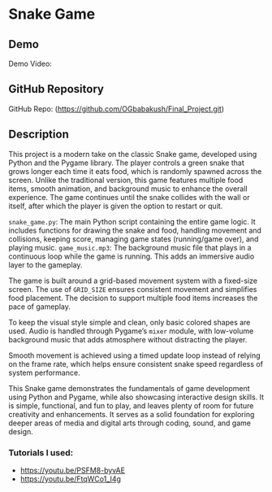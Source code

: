 # Snake Game

## Demo
Demo Video: <URL>

## GitHub Repository
GitHub Repo: (https://github.com/OGbabakush/Final_Project.git)

## Description
This project is a modern take on the classic Snake game, developed using Python and the Pygame library. The player controls a green snake that grows longer each time it eats food, which is randomly spawned across the screen. Unlike the traditional version, this game features multiple food items, smooth animation, and background music to enhance the overall experience. The game continues until the snake collides with the wall or itself, after which the player is given the option to restart or quit.

`snake_game.py`: The main Python script containing the entire game logic. It includes functions for drawing the snake and food, handling movement and collisions, keeping score, managing game states (running/game over), and playing music.
`game_music.mp3`: The background music file that plays in a continuous loop while the game is running. This adds an immersive audio layer to the gameplay.

The game is built around a grid-based movement system with a fixed-size screen. The use of `GRID_SIZE` ensures consistent movement and simplifies food placement. The decision to support multiple food items increases the pace of gameplay.

To keep the visual style simple and clean, only basic colored shapes are used. Audio is handled through Pygame’s `mixer` module, with low-volume background music that adds atmosphere without distracting the player.

Smooth movement is achieved using a timed update loop instead of relying on the frame rate, which helps ensure consistent snake speed regardless of system performance.

This Snake game demonstrates the fundamentals of game development using Python and Pygame, while also showcasing interactive design skills. It is simple, functional, and fun to play, and leaves plenty of room for future creativity and enhancements. It serves as a solid foundation for exploring deeper areas of media and digital arts through coding, sound, and game design.

### Tutorials I used:
* https://youtu.be/PSFM8-byvAE
* https://youtu.be/FtqWCo1_I4g
